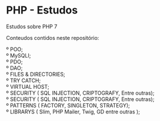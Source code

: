 # PHP - Estudos
Estudos sobre PHP 7<br />

Conteudos contidos neste repositório:

º POO; <br />
º MySQLI;<br />
º PDO;<br />
º DAO;<br />
º FILES & DIRECTORIES;<br />
º TRY CATCH;<br />
º VIRTUAL HOST;<br />
º SECURITY ( SQL INJECTION, CRIPTOGRAFY, Entre outras);<br />
º SECURITY ( SQL INJECTION, CRIPTOGRAFY, Entre outras);<br />
º PATTERNS ( FACTORY, SINGLETON, STRATEGY);<br />
º LIBRARYS ( Slim, PHP Mailer, Twig, GD entre outras );


